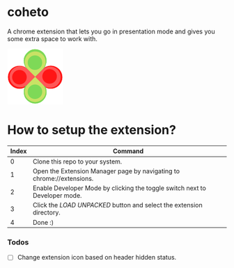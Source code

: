 # coheto
A chrome extension that lets you go in presentation mode and gives you some extra space to work with.


![Image description](https://github.com/kapeed07/coheto/blob/master/icon.png)



# How to setup the extension?
|Index|Command|
|---|---|
|0|Clone this repo to your system.|
|1|Open the Extension Manager page by navigating to chrome://extensions.|
|2|Enable Developer Mode by clicking the toggle switch next to Developer mode.|
|3|Click the *LOAD UNPACKED* button and select the extension directory.|
|4|Done :)|


### Todos
- [ ] Change extension icon based on header hidden status.
